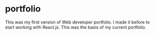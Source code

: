 # portfolio
This was my first version of Web developer portfolio. I made it before to start working with React.js. This was the basis of my current portfolio.

